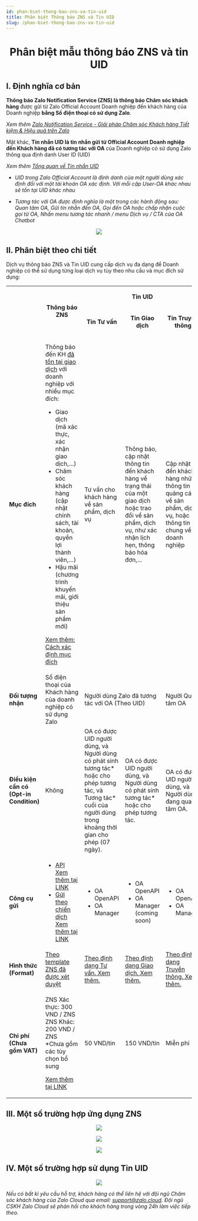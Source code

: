 ```yaml
---
id: phan-biet-thong-bao-zns-va-tin-uid
title: Phân biệt Thông báo ZNS và Tin UID
slug: /phan-biet-thong-bao-zns-va-tin-uid
---
```


# <p align="center">Phân biệt mẫu thông báo ZNS và tin UID</p>

## I. Định nghĩa cơ bản

**Thông báo Zalo Notification Service (ZNS) là thông báo Chăm sóc khách hàng** được gửi từ Zalo Official Account Doanh nghiệp đến khách hàng của Doanh nghiệp **bằng Số điện thoại có sử dụng Zalo**.

_Xem thêm_ [_Zalo Notification Service - Giải pháp Chăm sóc Khách hàng Tiết kiệm & Hiệu quả trên Zalo_](https://zalo.cloud/zns)

Mặt khác, **Tin nhắn UID là tin nhắn gửi từ Official Account Doanh nghiệp đến Khách hàng đã có tương tác với OA** của Doanh nghiệp có sử dụng Zalo thông qua định danh User ID (UID)

_Xem thêm_ [_Tổng quan về Tin nhắn UID_](https://developers.zalo.me/docs/official-account/tin-nhan/tong-quan)

- _UID trong Zalo Official Account là định danh của một người dùng xác định đối với một tài khoản OA xác định. Với mỗi cặp User-OA khác nhau sẽ tồn tại UID khác nhau_

- _Tương tác với OA được định nghĩa là một trong các hành động sau: Quan tâm OA, Gửi tin nhắn đến OA, Gọi đến OA hoặc chấp nhận cuộc gọi từ OA, Nhấn menu tương tác nhanh / menu Dịch vụ / CTA của OA Chatbot_

<p align="center">
  <img src="https://stc-oa.zdn.vn/uploads/e43edff97adce6a8a03a680c9b347642.png" />
</p>

## II. Phân biệt theo chi tiết

Dịch vụ thông báo ZNS và Tin UID cung cấp dịch vụ đa dạng để Doanh nghiệp có thể sử dụng từng loại dịch vụ tùy theo nhu cầu và mục đích sử dụng:

<table>
  <tbody>
    <tr>
      <td rowspan="2">&nbsp;</td>
      <td rowspan="2">
        <p style="text-align:center;">
          <strong>Thông báo ZNS</strong>
        </p>
      </td>
      <td colspan="3">
        <p style="text-align:center;">
          <strong>Tin UID</strong>
        </p>
      </td>
    </tr>
    <tr>
      <td>
        <p style="text-align:center;">
          <strong>Tin Tư vấn</strong>
        </p>
      </td>
      <td>
        <p style="text-align:center;">
          <strong>Tin Giao dịch</strong>
        </p>
      </td>
      <td>
        <p style="text-align:center;">
          <strong>Tin Truyền thông</strong>
        </p>
      </td>
    </tr>
    <tr>
      <td>
        <strong>Mục đích</strong>
      </td>
      <td>
        <p>
          Thông báo đến KH <u>đã tồn tại giao dịch</u> với doanh nghiệp với
          nhiều mục đích:
        </p>
        <ul>
          <li>Giao dịch (mã xác thực, xác nhận giao dịch,…)</li>
          <li>
            Chăm sóc khách hàng (cập nhật chính sách, tài khoản, quyền lợi thành
            viên,…)
          </li>
          <li>Hậu mãi (chương trình khuyến mãi, giới thiệu sản phẩm mới)</li>
        </ul>
        <p>
          <a href="Thiết%20lập%20mục%20đích%20gửi%20khi%20tạo%20mẫu%20ZNS">
            Xem thêm: Cách xác định mục đích
          </a>
        </p>
      </td>
      <td>Tư vấn cho khách hàng về sản phẩm, dịch vụ</td>
      <td>
        Thông báo, cập nhật thông tin đến khách hàng về trạng thái của một giao
        dịch hoặc trao đổi về sản phẩm, dịch vụ, như xác nhận lịch hẹn, thông
        báo hóa đơn,...
      </td>
      <td>
        Cập nhật đến khách hàng những thông tin quảng cáo về sản phẩm, dịch vụ,
        hoặc thông tin chung về doanh nghiệp
      </td>
    </tr>
    <tr>
      <td>
        <strong>Đối tượng nhận</strong>
      </td>
      <td>Số điện thoại của Khách hàng của doanh nghiệp có sử dụng Zalo</td>
      <td colspan="2">Người dùng Zalo đã tương tác với OA (Theo UID)</td>
      <td>Người Quan tâm OA</td>
    </tr>
    <tr>
      <td>
        <strong>Điều kiện cần có</strong>
        <br />
        <strong>(Opt-in Condition)</strong>
      </td>
      <td>Không</td>
      <td>
        OA có được UID người dùng, và
        <br />
        Người dùng có phát sinh tương tác* hoặc cho phép tương tác, và
        <br />
        Tương tác* cuối của người dùng trong khoảng thời gian cho phép (07
        ngày).
      </td>
      <td>
        OA có được UID người dùng, và
        <br />
        Người dùng có phát sinh tương tác* hoặc cho phép tương tác.
      </td>
      <td>
        OA có được UID người dùng, và
        <br />
        Người dùng đang quan tâm OA.
      </td>
    </tr>
    <tr>
      <td>
        <strong>Công cụ gửi</strong>
      </td>
      <td>
        <ul>
          <li>
            <a
              target="_blank"
              rel="noopener noreferrer"
              href="https://developers.zalo.me/docs/zalo-notification-service/bat-dau/gioi-thieu-zalo-notification-service-api"
            >
              API
            </a>
            <br />
            <a
              target="_blank"
              rel="noopener noreferrer"
              href="https://developers.zalo.me/docs/zalo-notification-service/bat-dau/gioi-thieu-zalo-notification-service-api"
            >
              Xem thêm tại LINK
            </a>
          </li>
          <li>
            <a
              target="_blank"
              rel="noopener noreferrer"
              href="https://zalo.cloud/blog/huong-dan-su-dung-tinh-nang-gui-zns-theo-chien-dich-khong-can-thong-qua-api/pdujnyqpydqrepnq"
            >
              Gửi theo chiến dịch
            </a>
            <br />
            <a
              target="_blank"
              rel="noopener noreferrer"
              href="https://zalo.cloud/blog/huong-dan-su-dung-tinh-nang-gui-zns-theo-chien-dich-khong-can-thong-qua-api/pdujnyqpydqrepnq"
            >
              Xem thêm tại LINK
            </a>
          </li>
        </ul>
      </td>
      <td>
        <ul>
          <li>OA OpenAPI</li>
          <li>OA Manager</li>
        </ul>
      </td>
      <td>
        <ul>
          <li>OA OpenAPI</li>
          <li>OA Manager (coming soon)</li>
        </ul>
      </td>
      <td>
        <ul>
          <li>OA OpenAPI</li>
          <li>OA Manager</li>
        </ul>
      </td>
    </tr>
    <tr>
      <td>
        <strong>Hình thức (Format)</strong>
      </td>
      <td>
        <a
          target="_blank"
          rel="noopener noreferrer"
          href="https://account.zalo.cloud/tool/zns/manage/template?sort=1&amp;status=4"
        >
          Theo template ZNS đã được xét duyệt
        </a>
      </td>
      <td>
        <a
          target="_blank"
          rel="noopener noreferrer"
          href="https://stc-developers.zdn.vn/docs/v2/official-account/tin-nhan/tin-tu-van/gui-tin-tu-van-dang-van-ban"
        >
          Theo định dạng Tư vấn. Xem thêm.
        </a>
      </td>
      <td>
        <a
          target="_blank"
          rel="noopener noreferrer"
          href="https://stc-developers.zdn.vn/docs/v2/official-account/tin-nhan/tin-giao-dich/gui-tin-giao-dich"
        >
          Theo định dạng Giao dịch. Xem thêm.
        </a>
      </td>
      <td>
        <a
          target="_blank"
          rel="noopener noreferrer"
          href="https://stc-developers.zdn.vn/docs/v2/official-account/tin-nhan/tin-truyen-thong/gui-tin-truyen-thong-ca-nhan"
        >
          Theo định dạng Truyền thông. Xem thêm.
        </a>
      </td>
    </tr>
    <tr>
      <td>
        <strong>Chi phí</strong>
        <br />
        <strong>(Chưa gồm VAT)</strong>
      </td>
      <td>
        <p>
          ZNS Xác thực: 300 VND / ZNS
          <br />
          ZNS Khác: 200 VND / ZNS
          <br />
          *Chưa gồm các tùy chọn bổ sung
        </p>
        <p>
          <a
            target="_blank"
            rel="noopener noreferrer"
            href="https://zalo.cloud/zns/pricing"
          >
            Xem thêm tại LINK
          </a>
        </p>
      </td>
      <td>50 VND/tin</td>
      <td>150 VND/tin</td>
      <td>Miễn phí</td>
    </tr>
  </tbody>
</table>

## III. Một số trường hợp ứng dụng ZNS

<p align="center">
  <img src="https://stc-oa.zdn.vn/uploads/fe12844e8136aedbf9de497cb23b2280.png" />
</p>

<p align="center">
  <img src="https://stc-oa.zdn.vn/uploads/6c5f0fa13650452167552f421536c387.png" />
</p>

<p align="center">
  <img src="https://stc-oa.zdn.vn/uploads/4565c49f8bc9f5de67ba8bf4d3855105.png" />
</p>

## IV. Một số trường hợp sử dụng Tin UID

<p align="center">
  <img src="https://stc-oa.zdn.vn/uploads/39eed5a495e2580694b1aa165203f8a8.png" />
</p>

_Nếu có bất kì yêu cầu hỗ trợ, khách hàng có thể liên hệ với đội ngũ Chăm sóc khách hàng của Zalo Cloud qua email:_ [_support@zalo.cloud_](mailto:support@zalo.cloud)_. Đội ngũ CSKH Zalo Cloud sẽ phản hồi cho khách hàng trong vòng 24h làm việc tiếp theo._
